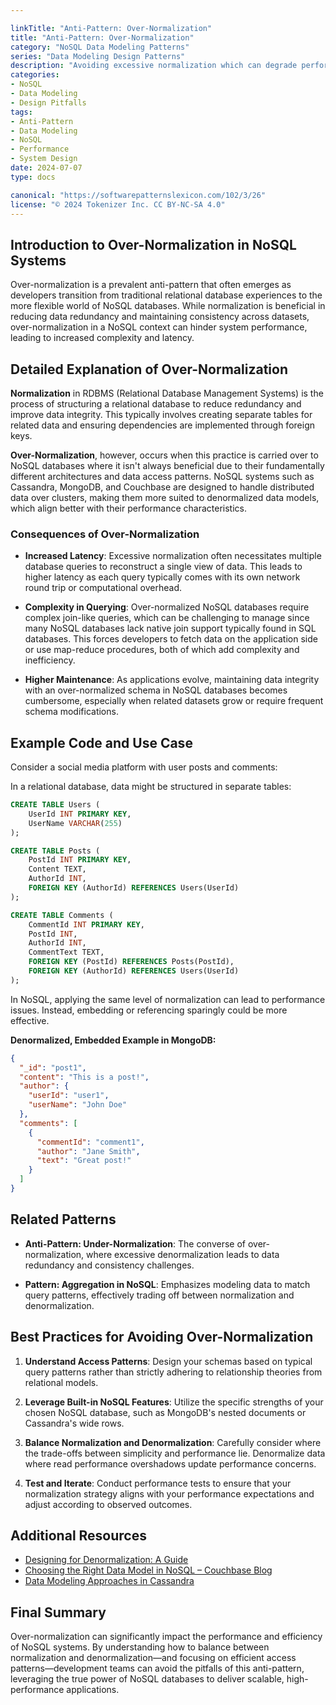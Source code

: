 ```yaml
---

linkTitle: "Anti-Pattern: Over-Normalization"
title: "Anti-Pattern: Over-Normalization"
category: "NoSQL Data Modeling Patterns"
series: "Data Modeling Design Patterns"
description: "Avoiding excessive normalization which can degrade performance in NoSQL systems."
categories:
- NoSQL
- Data Modeling
- Design Pitfalls
tags:
- Anti-Pattern
- Data Modeling
- NoSQL
- Performance
- System Design
date: 2024-07-07
type: docs

canonical: "https://softwarepatternslexicon.com/102/3/26"
license: "© 2024 Tokenizer Inc. CC BY-NC-SA 4.0"
---
```


## Introduction to Over-Normalization in NoSQL Systems

Over-normalization is a prevalent anti-pattern that often emerges as developers transition from traditional relational database experiences to the more flexible world of NoSQL databases. While normalization is beneficial in reducing data redundancy and maintaining consistency across datasets, over-normalization in a NoSQL context can hinder system performance, leading to increased complexity and latency.

## Detailed Explanation of Over-Normalization

**Normalization** in RDBMS (Relational Database Management Systems) is the process of structuring a relational database to reduce redundancy and improve data integrity. This typically involves creating separate tables for related data and ensuring dependencies are implemented through foreign keys.

**Over-Normalization**, however, occurs when this practice is carried over to NoSQL databases where it isn't always beneficial due to their fundamentally different architectures and data access patterns. NoSQL systems such as Cassandra, MongoDB, and Couchbase are designed to handle distributed data over clusters, making them more suited to denormalized data models, which align better with their performance characteristics.

### Consequences of Over-Normalization

- **Increased Latency**: Excessive normalization often necessitates multiple database queries to reconstruct a single view of data. This leads to higher latency as each query typically comes with its own network round trip or computational overhead.
  
- **Complexity in Querying**: Over-normalized NoSQL databases require complex join-like queries, which can be challenging to manage since many NoSQL databases lack native join support typically found in SQL databases. This forces developers to fetch data on the application side or use map-reduce procedures, both of which add complexity and inefficiency.

- **Higher Maintenance**: As applications evolve, maintaining data integrity with an over-normalized schema in NoSQL databases becomes cumbersome, especially when related datasets grow or require frequent schema modifications.

## Example Code and Use Case

Consider a social media platform with user posts and comments:

In a relational database, data might be structured in separate tables:

```sql
CREATE TABLE Users (
    UserId INT PRIMARY KEY,
    UserName VARCHAR(255)
);

CREATE TABLE Posts (
    PostId INT PRIMARY KEY,
    Content TEXT,
    AuthorId INT,
    FOREIGN KEY (AuthorId) REFERENCES Users(UserId)
);

CREATE TABLE Comments (
    CommentId INT PRIMARY KEY,
    PostId INT,
    AuthorId INT,
    CommentText TEXT,
    FOREIGN KEY (PostId) REFERENCES Posts(PostId),
    FOREIGN KEY (AuthorId) REFERENCES Users(UserId)
);
```

In NoSQL, applying the same level of normalization can lead to performance issues. Instead, embedding or referencing sparingly could be more effective.

**Denormalized, Embedded Example in MongoDB:**

```json
{
  "_id": "post1",
  "content": "This is a post!",
  "author": {
    "userId": "user1",
    "userName": "John Doe"
  },
  "comments": [
    {
      "commentId": "comment1",
      "author": "Jane Smith",
      "text": "Great post!"
    }
  ]
}
```

## Related Patterns

- **Anti-Pattern: Under-Normalization**: The converse of over-normalization, where excessive denormalization leads to data redundancy and consistency challenges.

- **Pattern: Aggregation in NoSQL**: Emphasizes modeling data to match query patterns, effectively trading off between normalization and denormalization.

## Best Practices for Avoiding Over-Normalization

1. **Understand Access Patterns**: Design your schemas based on typical query patterns rather than strictly adhering to relationship theories from relational models.

2. **Leverage Built-in NoSQL Features**: Utilize the specific strengths of your chosen NoSQL database, such as MongoDB's nested documents or Cassandra's wide rows.

3. **Balance Normalization and Denormalization**: Carefully consider where the trade-offs between simplicity and performance lie. Denormalize data where read performance overshadows update performance concerns.

4. **Test and Iterate**: Conduct performance tests to ensure that your normalization strategy aligns with your performance expectations and adjust according to observed outcomes.

## Additional Resources

- [Designing for Denormalization: A Guide](https://www.mongodb.com/developer/how-to/denormalization/)
- [Choosing the Right Data Model in NoSQL – Couchbase Blog](https://blog.couchbase.com/structured-vs-unstructured-data-nosql-databases/)
- [Data Modeling Approaches in Cassandra](https://www.datastax.com/dev/blog/extending-the-cql)

## Final Summary

Over-normalization can significantly impact the performance and efficiency of NoSQL systems. By understanding how to balance between normalization and denormalization—and focusing on efficient access patterns—development teams can avoid the pitfalls of this anti-pattern, leveraging the true power of NoSQL databases to deliver scalable, high-performance applications.
